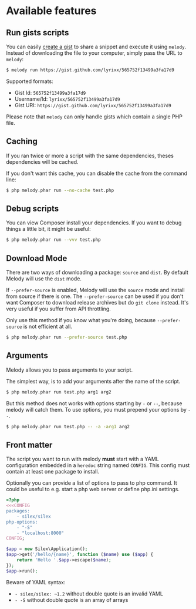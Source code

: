 Available features
==================

Run gists scripts
-----------------

You can easily [create a gist](https://gist.github.com) to share a snippet and
execute it using `melody`. Instead of downloading the file to your computer,
simply pass the URL to `melody`:

```bash
$ melody run https://gist.github.com/lyrixx/565752f13499a3fa17d9
```

Supported formats:

* Gist Id: `565752f13499a3fa17d9`
* Username/Id: `lyrixx/565752f13499a3fa17d9`
* Gist URI: `https://gist.github.com/lyrixx/565752f13499a3fa17d9`

Please note that `melody` can only handle gists which contain a single PHP 
file.

Caching
-------

If you ran twice or more a script with the same dependencies, theses
dependencies will be cached.

If you don't want this cache, you can disable the cache from the command line:

```bash
$ php melody.phar run --no-cache test.php
```

Debug scripts
-------------

You can view Composer install your dependencies. If you want to debug things a
little bit, it might be useful:

```bash
$ php melody.phar run --vvv test.php
```

Download Mode
-------------

There are two ways of downloading a package: `source` and `dist`. By default
Melody will use the `dist` mode.

If `--prefer-source` is enabled, Melody will use the `source` mode and install
from source if there is one. The `--prefer-source` can be used if you don't 
want Composer to download release archives but do `git clone` instead. It's 
very useful if you suffer from API throttling.

Only use this method if you know what you're doing, because `--prefer-source` 
is not efficient at all.

```bash
$ php melody.phar run --prefer-source test.php
```

Arguments
---------

Melody allows you to pass arguments to your script.

The simplest way, is to add your arguments after the name of the script.

```bash
$ php melody.phar run test.php arg1 arg2
```

But this method does not works with options starting by `-` or `--`, because
melody will catch them. To use options, you must prepend your options by
` -- `.

```bash
$ php melody.phar run test.php -- -a -arg1 arg2
```

Front matter
------------

The script you want to run with melody **must** start with a YAML configuration
embedded in a `heredoc` string named `CONFIG`. This config must contain at 
least one package to install.

Optionally you can provide a list of options to pass to php command. It could 
be useful to e.g. start a php web server or define php.ini settings.

```php
<?php
<<<CONFIG
packages:
    - silex/silex
php-options:
    - "-S"
    - "localhost:8000"
CONFIG;

$app = new Silex\Application();
$app->get('/hello/{name}', function ($name) use ($app) {
    return 'Hello '.$app->escape($name);
});
$app->run();
```

Beware of YAML syntax:

* `- silex/silex: ~1.2` without double quote is an invalid YAML
* `- -S` without double quote is an array of arrays
